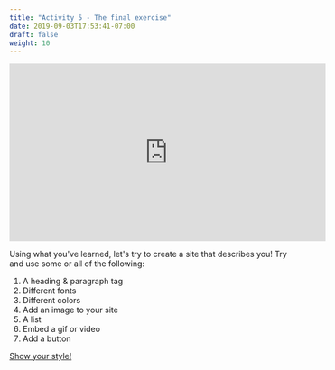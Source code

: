 ```yaml
---
title: "Activity 5 - The final exercise"
date: 2019-09-03T17:53:41-07:00
draft: false
weight: 10
---
```


<p style="text-align: center;"><iframe width="560" height="315" src="https://www.youtube.com/embed/4EWUnTJ5_UU" title="YouTube video player" frameborder="0" allow="accelerometer; autoplay; clipboard-write; encrypted-media; gyroscope; picture-in-picture" allowfullscreen></iframe></p>

Using what you've learned, let's try to create a site that describes you! Try and use some or all of the following:

1. A heading & paragraph tag
2. Different fonts
3. Different colors
4. Add an image to your site
5. A list
6. Embed a gif or video
7. Add a button

<a class="my-2 mx-4 btn btn-info" href="https://codepen.io/Sunny-Dee/pen/qvVJLE" target="_blank">Show your style!</a>

